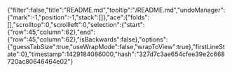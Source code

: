 {"filter":false,"title":"README.md","tooltip":"/README.md","undoManager":{"mark":-1,"position":-1,"stack":[]},"ace":{"folds":[],"scrolltop":0,"scrollleft":0,"selection":{"start":{"row":45,"column":62},"end":{"row":45,"column":62},"isBackwards":false},"options":{"guessTabSize":true,"useWrapMode":false,"wrapToView":true},"firstLineState":0},"timestamp":1429184086000,"hash":"327d7c3ae654cfee39e2c668720ac80646464e02"}
